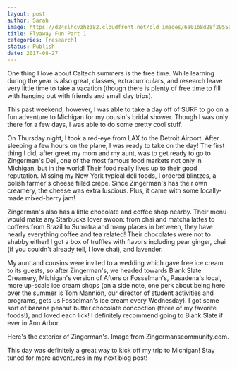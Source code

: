 ```yaml
---
layout: post
author: Sarah
image: https://d24slhcvzhzz82.cloudfront.net/old_images/6a01b8d28f2955970c01b7c9148ee5970b-pi.jpg
title: Flyaway Fun Part 1
categories: [research]
status: Publish
date: 2017-08-27
---
```



One thing I love about Caltech summers is the free time. While learning during the year is also great, classes, extracurriculars, and research leave very little time to take a vacation (though there is plenty of free time to fill with hanging out with friends and small day trips).

This past weekend, however, I was able to take a day off of SURF to go on a fun adventure to Michigan for my cousin's bridal shower. Though I was only there for a few days, I was able to do some pretty cool stuff.

On Thursday night, I took a red-eye from LAX to the Detroit Airport. After sleeping a few hours on the plane, I was ready to take on the day! The first thing I did, after greet my mom and my aunt, was to get ready to go to Zingerman's Deli, one of the most famous food markets not only in Michigan, but in the world! Their food really lives up to their good reputation. Missing my New York typical deli foods, I ordered blintzes, a polish farmer's cheese filled crêpe. Since Zingerman's has their own creamery, the cheese was extra luscious. Plus, it came with some locally-made mixed-berry jam!

Zingerman's also has a little chocolate and coffee shop nearby. Their menu would make any Starbucks lover swoon: from chai and matcha lattes to coffees from Brazil to Sumatra and many places in between, they have nearly everything coffee and tea related! Their chocolates were not to shabby either! I got a box of truffles with flavors including pear ginger, chai (if you couldn't already tell, I love chai), and lavender.

My aunt and cousins were invited to a wedding which gave free ice cream to its guests, so after Zingerman's, we headed towards Blank Slate Creamery, Michigan's version of Afters or Fosselman's, Pasadena's local, more up-scale ice cream shops (on a side note, one perk about being here over the summer is Tom Mannion, our director of student activities and programs, gets us Fosselman's ice cream every Wednesday). I got some sort of banana peanut butter chocolate concoction (three of my favorite foods!), and loved each lick! I definitely recommend going to Blank Slate if ever in Ann Arbor.

Here's the exterior of Zingerman's. Image from Zingermanscommunity.com.

This day was definitely a great way to kick off my trip to Michigan! Stay tuned for more adventures in my next blog post!

